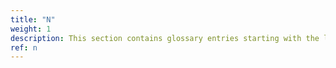 ```yaml
---
title: "N"
weight: 1
description: This section contains glossary entries starting with the letter **N**.
ref: n
---
```


